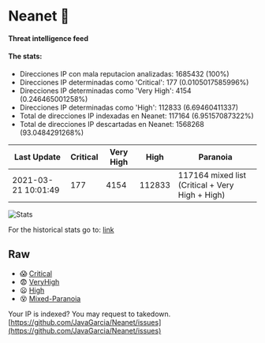 # Neanet :hocho:
#### Threat intelligence feed
#### The stats:

- Direcciones IP con mala reputacion analizadas: 1685432 (100%)
- Direcciones IP determinadas como 'Critical':  177 (0.0105017585996%)
- Direcciones IP determinadas como 'Very High':  4154 (0.246465001258%)
- Direcciones IP determinadas como 'High':  112833 (6.69460411337)
- Total de direcciones IP indexadas en Neanet:  117164 (6.95157087322%)
- Total de direcciones IP descartadas en Neanet:  1568268 (93.0484291268%)

| Last Update | Critical | Very High | High | Paranoia |
| --- | --- | --- | --- | --- |
| 2021-03-21 10:01:49 | 177 | 4154 | 112833 | 117164 mixed list (Critical + Very High + High)|

![Stats](https://docs.google.com/spreadsheets/d/e/2PACX-1vSnaNMIXVabIpDJjufMlzH7poXnshF3mgd8Is1g9ytUEzVsP5my4Trn8f-xkoLLQ38xpL3HtmUexLo6/pubchart?oid=501124687&format=image)

For the historical stats go to: [link](/stats.csv)
## Raw
- :scream: [Critical](https://raw.githubusercontent.com/JavaGarcia/Neanet/master/blacklists/neanet_critical.txt)
- :fearful: [VeryHigh](https://raw.githubusercontent.com/JavaGarcia/Neanet/master/blacklists/neanet_veryHigh.txtt)
- :frowning: [High](https://raw.githubusercontent.com/JavaGarcia/Neanet/master/blacklists/neanet_high.txt)
- :dizzy_face: [Mixed-Paranoia](https://raw.githubusercontent.com/JavaGarcia/Neanet/master/blacklists/neanet_all.txt)


Your IP is indexed? You may request to takedown. [https://github.com/JavaGarcia/Neanet/issues](https://github.com/JavaGarcia/Neanet/issues)






























































































































































































































































































































































































































































































































































































































































































































































































































































































































































































































































































































































































































































































































































































































































































































































































































































































































































































































































































































































































































































































































































































































































































































































































































































































































































































































































































































































































































































































































































































































































































































































































































































































































































































































































































































































































































































































































































































































































































































































































































































































































































































































































































































































































































































































































































































































































































































































































































































































































































































































































































































































































































